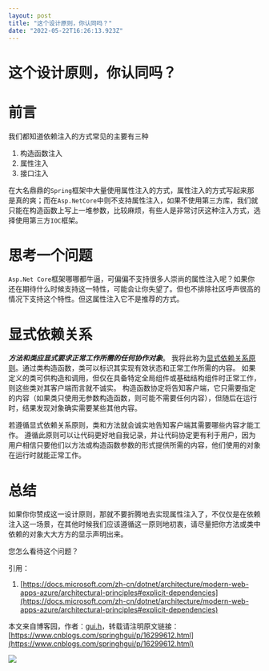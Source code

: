 ```yaml
---
layout: post
title: "这个设计原则，你认同吗？"
date: "2022-05-22T16:26:13.923Z"
---
```

这个设计原则，你认同吗？
============

前言
==

我们都知道依赖注入的方式常见的主要有三种

1.  构造函数注入
2.  属性注入
3.  接口注入

在大名鼎鼎的`Spring`框架中大量使用属性注入的方式，属性注入的方式写起来那是真的爽；而在`Asp.NetCore`中则不支持属性注入，如果不使用第三方库，我们就只能在构造函数上写上一堆参数，比较麻烦，有些人是非常讨厌这种注入方式，选择使用第三方`IOC`框架。

思考一个问题
======

`Asp.Net Core`框架哪哪都牛逼，可偏偏不支持很多人崇尚的属性注入呢？如果你还在期待什么时候支持这一特性，可能会让你失望了。但也不排除社区呼声很高的情况下支持这个特性。但这属性注入它不是推荐的方式。

显式依赖关系
======

_**方法和类应显式要求正常工作所需的任何协作对象**_。 我将此称为[显式依赖关系原则](https://docs.microsoft.com/zh-cn/dotnet/architecture/modern-web-apps-azure/architectural-principles#explicit-dependencies)。通过类构造函数，类可以标识其实现有效状态和正常工作所需的内容。 如果定义的类可供构造和调用，但仅在具备特定全局组件或基础结构组件时正常工作，则这些类对其客户端而言就不诚实。 构造函数协定将告知客户端，它只需要指定的内容（如果类只使用无参数构造函数，则可能不需要任何内容），但随后在运行时，结果发现对象确实需要某些其他内容。

若遵循显式依赖关系原则，类和方法就会诚实地告知客户端其需要哪些内容才能工作。 遵循此原则可以让代码更好地自我记录，并让代码协定更有利于用户，因为用户相信只要他们以方法或构造函数参数的形式提供所需的内容，他们使用的对象在运行时就能正常工作。

总结
==

如果你你赞成这一设计原则，那就不要折腾地去实现属性注入了，不仅仅是在依赖注入这一场景，在其他时候我们应该遵循这一原则地初衷，请尽量把你方法或类中依赖的对象大大方方的显示声明出来。

您怎么看待这个问题？

引用：

1.  [https://docs.microsoft.com/zh-cn/dotnet/architecture/modern-web-apps-azure/architectural-principles#explicit-dependencies](https://docs.microsoft.com/zh-cn/dotnet/architecture/modern-web-apps-azure/architectural-principles#explicit-dependencies)

本文来自博客园，作者：[gui.h](https://www.cnblogs.com/springhgui/)，转载请注明原文链接：[https://www.cnblogs.com/springhgui/p/16299612.html](https://www.cnblogs.com/springhgui/p/16299612.html)

![](https://img2022.cnblogs.com/blog/960145/202204/960145-20220412154117172-1575691884.png)
